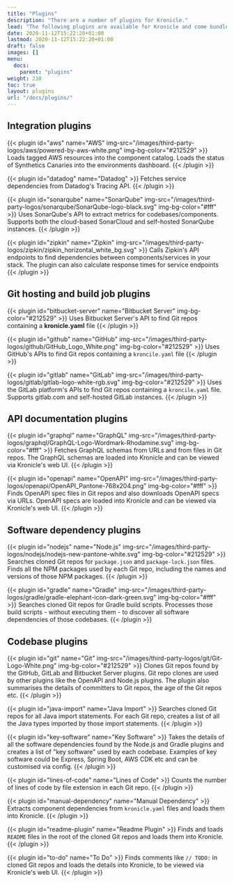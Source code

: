 ```yaml
---
title: "Plugins"
description: "There are a number of plugins for Kronicle."
lead: "The following plugins are available for Kronicle and come bundled in the Docker image for Kronicle's backend service."
date: 2020-11-12T15:22:20+01:00
lastmod: 2020-11-12T15:22:20+01:00
draft: false
images: []
menu:
  docs:
    parent: "plugins"
weight: 210
toc: true
layout: plugins
url: "/docs/plugins/"
---
```


## Integration plugins

<div class="row row-cols-1 row-cols-md-2 g-4">

{{< plugin id="aws" name="AWS" img-src="/images/third-party-logos/aws/powered-by-aws-white.png" img-bg-color="#212529" >}}
Loads tagged AWS resources into the component catalog.  Loads the status of Synthetics Canaries into the environments dashboard.
{{< /plugin >}}

{{< plugin id="datadog" name="Datadog" >}}
Fetches service dependencies from Datadog's Tracing API.
{{< /plugin >}}

{{< plugin id="sonarqube" name="SonarQube" img-src="/images/third-party-logos/sonarqube/SonarQube-logo-black.svg" img-bg-color="#fff" >}}
Uses SonarQube's API to extract metrics for codebases/components.  Supports both the cloud-based SonarCloud and
self-hosted SonarQube instances.
{{< /plugin >}}

{{< plugin id="zipkin" name="Zipkin" img-src="/images/third-party-logos/zipkin/zipkin_horizontal_white_bg.svg" >}}
Calls Zipkin's API endpoints to find dependencies between components/services in your stack.  The plugin can also
calculate response times for service endpoints
{{< /plugin >}}

</div>


## Git hosting and build job plugins

<div class="row row-cols-1 row-cols-md-2 g-4">

{{< plugin id="bitbucket-server" name="Bitbucket Server" img-bg-color="#212529" >}}
Uses Bitbucket Server's API to find Git repos containing a <b>kronicle.yaml</b> file
{{< /plugin >}}

{{< plugin id="github" name="GitHub" img-src="/images/third-party-logos/github/GitHub_Logo_White.png" img-bg-color="#212529" >}}
Uses GitHub's APIs to find Git repos containing a `kroncile.yaml` file
{{< /plugin >}}

{{< plugin id="gitlab" name="GitLab" img-src="/images/third-party-logos/gitlab/gitlab-logo-white-rgb.svg" img-bg-color="#212529" >}}
Uses the GitLab platform's APIs to find Git repos containing a `kroncile.yaml` file.  Supports
gitlab.com and self-hosted GitLab instances.
{{< /plugin >}}

</div>


## API documentation plugins

<div class="row row-cols-1 row-cols-md-2 g-4">

{{< plugin id="graphql" name="GraphQL" img-src="/images/third-party-logos/graphql/GraphQL-Logo-Wordmark-Rhodamine.svg" img-bg-color="#fff" >}}
Fetches GraphQL schemas from URLs and from files in Git repos.  The GraphQL schemas are loaded into
Kronicle and can be viewed via Kronicle's web UI.
{{< /plugin >}}

{{< plugin id="openapi" name="OpenAPI" img-src="/images/third-party-logos/openapi/OpenAPI_Pantone-768x204.png" img-bg-color="#fff" >}}
Finds OpenAPI spec files in Git repos and also downloads OpenAPI specs via URLs.  OpenAPI specs are loaded into
Kronicle and can be viewed via Kronicle's web UI.
{{< /plugin >}}

</div>


## Software dependency plugins

<div class="row row-cols-1 row-cols-md-2 g-4">

{{< plugin id="nodejs" name="Node.js" img-src="/images/third-party-logos/nodejs/nodejs-new-pantone-white.svg" img-bg-color="#212529" >}}
Searches cloned Git repos for `package.json` and `package-lock.json` files.  Finds all the NPM packages used by each
Git repo, including the names and versions of those NPM packages.
{{< /plugin >}}

{{< plugin id="gradle" name="Gradle" img-src="/images/third-party-logos/gradle/gradle-elephant-icon-dark-green.svg" img-bg-color="#fff" >}}
Searches cloned Git repos for Gradle build scripts.  Processes those build scripts - without executing them - to
discover all software dependencies of those codebases.
{{< /plugin >}}

</div>


## Codebase plugins

<div class="row row-cols-1 row-cols-md-2 g-4">

{{< plugin id="git" name="Git" img-src="/images/third-party-logos/git/Git-Logo-White.png" img-bg-color="#212529" >}}
Clones Git repos found by the GitHub, GitLab and Bitbucket Server plugins.  Git repo clones are used by other plugins
like the OpenAPI and Node.js plugins.  The plugin also summarises the details of committers to Git repos, the age of
the Git repos etc.
{{< /plugin >}}

{{< plugin id="java-import" name="Java Import" >}}
Searches cloned Git repos for all Java import statements.  For each Git repo, creates a list of all the Java types
imported by those import statements.
{{< /plugin >}}

{{< plugin id="key-software" name="Key Software" >}}
Takes the details of all the software dependencies found by the Node.js and Gradle plugins and creates a list of
"key software" used by each codebase.  Examples of key software could be Express, Spring Boot, AWS CDK etc and can be
customised via config.
{{< /plugin >}}

{{< plugin id="lines-of-code" name="Lines of Code" >}}
Counts the number of lines of code by file extension in each Git repo.
{{< /plugin >}}

{{< plugin id="manual-dependency" name="Manual Dependency" >}}
Extracts component dependencies from `kronicle.yaml` files and loads them into Kronicle.
{{< /plugin >}}

{{< plugin id="readme-plugin" name="Readme Plugin" >}}
Finds and loads `README` files in the root of the cloned Git repos and loads them into Kronicle.
{{< /plugin >}}

{{< plugin id="to-do" name="To Do" >}}
Finds comments like `// TODO:` in cloned Git repos and loads the details into Kronicle, to be viewed via Kronicle's web UI.
{{< /plugin >}}

</div>
